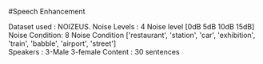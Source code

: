#Speech Enhancement

Dataset used : NOIZEUS.
Noise Levels : 4 Noise level [0dB 5dB 10dB 15dB]
Noise Condition: 8 Noise Condition ['restaurant', 'station', 'car', 'exhibition', 'train', 'babble', 'airport', 'street']  
Speakers : 3-Male 3-female 
Content : 30 sentences 


